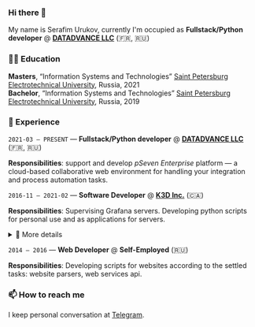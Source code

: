 ### Hi there 👋
My name is Serafim Urukov, currently I'm occupied as **Fullstack/Python developer** @ [**DATADVANCE LLC**](https://www.datadvance.net/) (:fr:, :ru:)

### 👨‍🎓 Education
**Masters**, “Information Systems and Technologies” [Saint Petersburg Electrotechnical University](https://etu.ru/en/university/), Russia, 2021  
**Bachelor**, “Information Systems and Technologies” [Saint Petersburg Electrotechnical University](https://etu.ru/en/university/), Russia, 2019

### 📜 Experience

`2021-03 – PRESENT` — **Fullstack/Python developer** @ [**DATADVANCE LLC**](https://www.datadvance.net/) (:fr:, :ru:)

**Responsibilities**: support and develop _pSeven Enterprise_ platform — a cloud-based collaborative web environment for handling your integration and process automation tasks. 

`2016-11 – 2021-02` — **Software Developer** @ [**K3D Inc.**](https://k3d.ca/) (:canada:)

**Responsibilities**: Supervising Grafana servers. Developing python scripts for personal use and as applications for servers. 
<details>
  <summary>👀 More details</summary>
  
-	Created and maintained OPC server configuration for 80 online PLC systems.
    -	Automated KEPWare KEPServerEX configuration XML creation using XSLT script converting proprietary PLC configuration. 
    -	Configured OPC server to store real-time tag data into InfluxDB using REST.
-	Created and maintained Grafana website for 80 remote PLC systems.
    -	Automated Grafana deployment using Python, bash and Grafonnet (JSONnet)
    -	Automated creation of Grafana alerts and set up notifications routing to messengers.
    -	Automated generation of Grafana dashboards (Grafonnet).
    -	Set up environments for Grafana user to supervise data of multi storey buildings.
    -	Optimized every influxql query to increase Grafana dashboard loading time (cleaning, down sampling, aggregation). 
-	Built JSON import/export Excel add-in for standalone files and MongoDB using VBA.
    -	Add-in was possible to process folded dictionary structures and list of dictionaries. It worked with Excel 2013 and modern Excel versions.
-	Built a platform for PLC source code generation using Python and JSON.
    -	Implemented flexible configuration to generalize process of creating new building config file.
    -	Designed 10 modules for processing building data. Each module is responsible for populating data using specific algorithm.
    -	Implemented import python packages while running.
    -	Profound PLC variable processing based on plc properties. Including calculation variable sizes and addressing, module selection.
-	Wrote firmware for valve controller on STM32 platform using embedded C
    -	Communication with Panasonic PLC via MEWTOCOL.
    -	Reported telemetry using MQTT. Stats are available to view in Grafana.
    -	Software based on FreeRTOS.
    -	Implemented multi-threading, prevented most common emergency cases.
-	Developed software for initializing thermostats remotely.
    -	Source code of the software is C#, application is compiled for Windows platform.
    -	Software is designed to transfer json-serialized identification data to thermostats using UDP protocol.
</details>


`2014 – 2016` — **Web Developer** @ **Self-Employed** (:ru:)

**Responsibilities**: Developing scripts for websites according to the settled tasks: website parsers, web services api.

### 📫 How to reach me
I keep personal conversation at [Telegram](https://t.me/mifarse).

<!--
**mifarse/mifarse** is a ✨ _special_ ✨ repository because its `README.md` (this file) appears on your GitHub profile.

Here are some ideas to get you started:

- 🔭 I’m currently working on ...
- 🌱 I’m currently learning ...
- 👯 I’m looking to collaborate on ...
- 🤔 I’m looking for help with ...
- 💬 Ask me about ...
- 📫 How to reach me: ...
- 😄 Pronouns: ...
- ⚡ Fun fact: ...
-->
